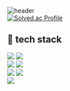 ![header](https://capsule-render.vercel.app/api?type=waving&color=timeGradient&text=Welcome%20to%20Taewook's%20GitHub%20👋&animation=twinkling&fontSize=35&fontAlignY=40&fontAlign=65&height=250)
<br>[![Solved.ac Profile](http://mazassumnida.wtf/api/v2/generate_badge?boj=davis0625)](https://solved.ac/davis0625/)
## :wrench: tech stack
<div style="width:50">
  <img src="https://img.shields.io/badge/Python-3776AB?style=for-the-badge&logo=Python&logoColor=white"/>
  <img src="https://img.shields.io/badge/html5-E34F26?style=for-the-badge&logo=html5&logoColor=white">
  <img src="https://img.shields.io/badge/css-1572B6?style=for-the-badge&logo=css3&logoColor=white">
  <img src="https://img.shields.io/badge/javascript-F7DF1E?style=for-the-badge&logo=javascript&logoColor=black">
  <img src="https://img.shields.io/badge/react-61DAFB?style=for-the-badge&logo=react&logoColor=white">
  <img src="https://img.shields.io/badge/Typescript-3178C6?style=for-the-badge&logo=Typescript&logoColor=white"/>
  <img src="https://img.shields.io/badge/Next.js-000000?style=for-the-badge&logo=Next.js&logoColor=white"/>
</div>
<br>
